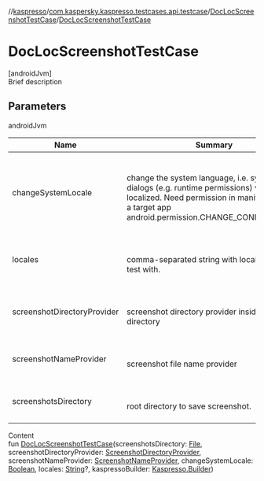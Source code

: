 //[kaspresso](../../index.md)/[com.kaspersky.kaspresso.testcases.api.testcase](../index.md)/[DocLocScreenshotTestCase](index.md)/[DocLocScreenshotTestCase](-doc-loc-screenshot-test-case.md)



# DocLocScreenshotTestCase  
[androidJvm]  
Brief description  


## Parameters  
  
androidJvm  
  
|  Name|  Summary| 
|---|---|
| changeSystemLocale| <br><br>change the system language, i.e. system dialogs (e.g. runtime permissions) will also be localized.     Need permission in manifest file for a target app android.permission.CHANGE_CONFIGURATION<br><br>
| locales| <br><br>comma-separated string with locales to run test with.<br><br>
| screenshotDirectoryProvider| <br><br>screenshot directory provider inside the root directory<br><br>
| screenshotNameProvider| <br><br>screenshot file name provider<br><br>
| screenshotsDirectory| <br><br>root directory to save screenshot.<br><br>
  
  
Content  
fun [DocLocScreenshotTestCase](-doc-loc-screenshot-test-case.md)(screenshotsDirectory: [File](https://docs.oracle.com/javase/8/docs/api/java/io/File.html), screenshotDirectoryProvider: [ScreenshotDirectoryProvider](../../com.kaspersky.kaspresso.device.screenshots.screenshotfiles/-screenshot-directory-provider/index.md), screenshotNameProvider: [ScreenshotNameProvider](../../com.kaspersky.kaspresso.device.screenshots.screenshotfiles/-screenshot-name-provider/index.md), changeSystemLocale: [Boolean](https://kotlinlang.org/api/latest/jvm/stdlib/kotlin/-boolean/index.html), locales: [String](https://kotlinlang.org/api/latest/jvm/stdlib/kotlin/-string/index.html)?, kaspressoBuilder: [Kaspresso.Builder](../../com.kaspersky.kaspresso.kaspresso/-kaspresso/-builder/index.md))  



